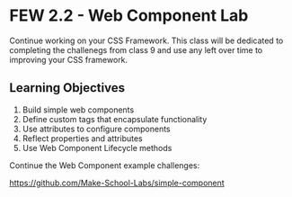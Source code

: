 # FEW 2.2 - Web Component Lab

Continue working on your CSS Framework. This class will be dedicated to completing the challenegs from class 9 and use any left over time to improving your CSS framework. 

## Learning Objectives 

1. Build simple web components
1. Define custom tags that encapsulate functionality
1. Use attributes to configure components
1. Reflect properties and attributes 
1. Use Web Component Lifecycle methods

Continue the Web Component example challenges: 

https://github.com/Make-School-Labs/simple-component

